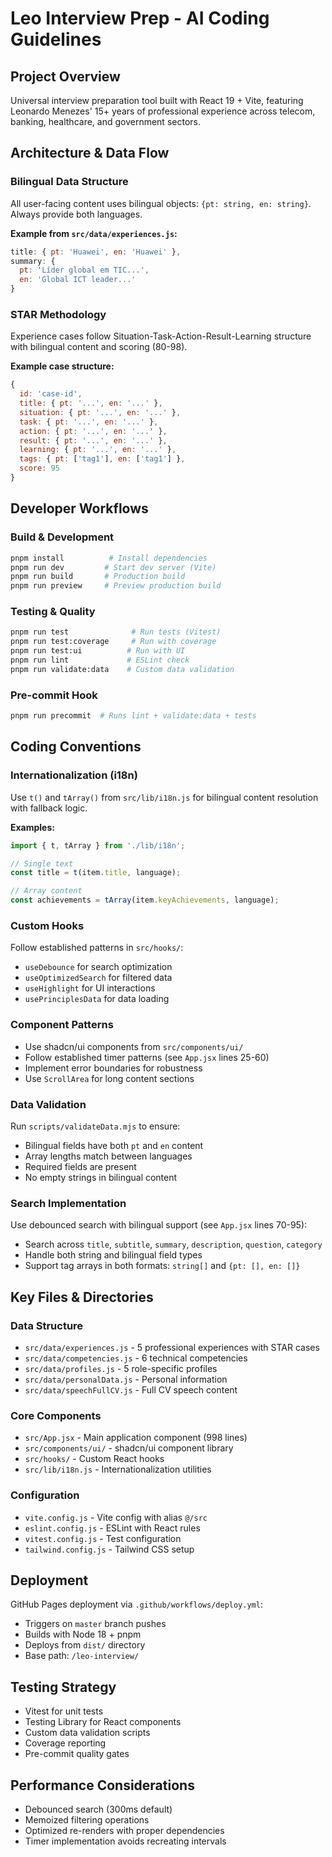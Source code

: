# Leo Interview Prep - AI Coding Guidelines

## Project Overview
Universal interview preparation tool built with React 19 + Vite, featuring Leonardo Menezes' 15+ years of professional experience across telecom, banking, healthcare, and government sectors.

## Architecture & Data Flow

### Bilingual Data Structure
All user-facing content uses bilingual objects: `{pt: string, en: string}`. Always provide both languages.

**Example from `src/data/experiences.js`:**
```javascript
title: { pt: 'Huawei', en: 'Huawei' },
summary: {
  pt: 'Líder global em TIC...',
  en: 'Global ICT leader...'
}
```

### STAR Methodology
Experience cases follow Situation-Task-Action-Result-Learning structure with bilingual content and scoring (80-98).

**Example case structure:**
```javascript
{
  id: 'case-id',
  title: { pt: '...', en: '...' },
  situation: { pt: '...', en: '...' },
  task: { pt: '...', en: '...' },
  action: { pt: '...', en: '...' },
  result: { pt: '...', en: '...' },
  learning: { pt: '...', en: '...' },
  tags: { pt: ['tag1'], en: ['tag1'] },
  score: 95
}
```

## Developer Workflows

### Build & Development
```bash
pnpm install          # Install dependencies
pnpm run dev         # Start dev server (Vite)
pnpm run build       # Production build
pnpm run preview     # Preview production build
```

### Testing & Quality
```bash
pnpm run test              # Run tests (Vitest)
pnpm run test:coverage     # Run with coverage
pnpm run test:ui          # Run with UI
pnpm run lint             # ESLint check
pnpm run validate:data    # Custom data validation
```

### Pre-commit Hook
```bash
pnpm run precommit  # Runs lint + validate:data + tests
```

## Coding Conventions

### Internationalization (i18n)
Use `t()` and `tArray()` from `src/lib/i18n.js` for bilingual content resolution with fallback logic.

**Examples:**
```javascript
import { t, tArray } from './lib/i18n';

// Single text
const title = t(item.title, language);

// Array content
const achievements = tArray(item.keyAchievements, language);
```

### Custom Hooks
Follow established patterns in `src/hooks/`:
- `useDebounce` for search optimization
- `useOptimizedSearch` for filtered data
- `useHighlight` for UI interactions
- `usePrinciplesData` for data loading

### Component Patterns
- Use shadcn/ui components from `src/components/ui/`
- Follow established timer patterns (see `App.jsx` lines 25-60)
- Implement error boundaries for robustness
- Use `ScrollArea` for long content sections

### Data Validation
Run `scripts/validateData.mjs` to ensure:
- Bilingual fields have both `pt` and `en` content
- Array lengths match between languages
- Required fields are present
- No empty strings in bilingual content

### Search Implementation
Use debounced search with bilingual support (see `App.jsx` lines 70-95):
- Search across `title`, `subtitle`, `summary`, `description`, `question`, `category`
- Handle both string and bilingual field types
- Support tag arrays in both formats: `string[]` and `{pt: [], en: []}`

## Key Files & Directories

### Data Structure
- `src/data/experiences.js` - 5 professional experiences with STAR cases
- `src/data/competencies.js` - 6 technical competencies
- `src/data/profiles.js` - 5 role-specific profiles
- `src/data/personalData.js` - Personal information
- `src/data/speechFullCV.js` - Full CV speech content

### Core Components
- `src/App.jsx` - Main application component (998 lines)
- `src/components/ui/` - shadcn/ui component library
- `src/hooks/` - Custom React hooks
- `src/lib/i18n.js` - Internationalization utilities

### Configuration
- `vite.config.js` - Vite config with alias `@/src`
- `eslint.config.js` - ESLint with React rules
- `vitest.config.js` - Test configuration
- `tailwind.config.js` - Tailwind CSS setup

## Deployment
GitHub Pages deployment via `.github/workflows/deploy.yml`:
- Triggers on `master` branch pushes
- Builds with Node 18 + pnpm
- Deploys from `dist/` directory
- Base path: `/leo-interview/`

## Testing Strategy
- Vitest for unit tests
- Testing Library for React components
- Custom data validation scripts
- Coverage reporting
- Pre-commit quality gates

## Performance Considerations
- Debounced search (300ms default)
- Memoized filtering operations
- Optimized re-renders with proper dependencies
- Timer implementation avoids recreating intervals